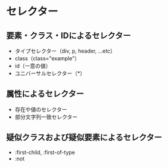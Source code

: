 # セレクター

## 要素・クラス・IDによるセレクター

- タイプセレクター（div, p, header, ...etc）
- class（class="example"）
- id（一意の値）
- ユニバーサルセレクター（*）

## 属性によるセレクター

- 存在や値のセレクター
- 部分文字列一致セレクター

## 疑似クラスおよび疑似要素によるセレクター

- :first-child, :first-of-type
- :not